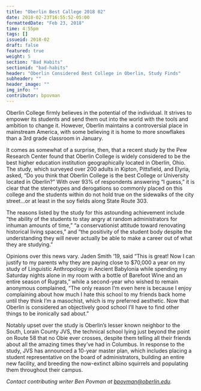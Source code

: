 ```yaml
---
title: "Oberlin Best Callege 2018 02"
date: 2018-02-23T16:55:52-05:00
formattedDate: "Feb 23, 2018"
time: 4:55pm
tags: []
issueid: 2018-02
draft: false
featured: true
weight: 5
section: "Bad Habits"
sectionid: "bad-habits"
header: "Oberlin Considered Best College in Oberlin, Study Finds"
subheader: ""
header_image: ""
img_info: ""
contributor: bpovman
---
```


Oberlin College firmly believes in the potential of the individual. It strives to empower its students and send them out into the world with the tools and ambition to change it. However, Oberlin maintains a controversial place in mainstream America, with some believing it is home to more snowflakes than a 3rd grade classroom in January.

It comes as somewhat of a surprise, then, that a recent study by the Pew Research Center found that Oberlin College is widely considered to be the best higher education institution geographically located in Oberlin, Ohio. The study, which surveyed over 200 adults in Kipton, Pittsfield, and Elyria, asked, “Do you think that Oberlin College is the best College or University located in Oberlin?” With over 93% of respondents answering “I guess,” it is clear that the stereotypes and derogations so commonly placed on this college and the students within do not hold true on the sidewalks of the city street…or at least in the soy fields along State Route 303.

The reasons listed by the study for this astounding achievement include “the ability of the students to stay angry at random administrators for inhuman amounts of time,” “a conservationist attitude toward renovating historical living spaces,” and “the positivity of the student body despite the understanding they will never actually be able to make a career out of what they are studying.” 

Opinions over this news vary. Jaden Smith ‘19, said “This is great! Now I can justify to my parents why they are paying close to $70,000 a year on my study of Linguistic Anthropology in Ancient Babylonia while spending my Saturday nights alone in my room with a bottle of Barefoot Wine and an entire season of Rugrats,” while a second-year who wished to remain anonymous complained, “The only reason I’m even here is because I enjoy complaining about how much I hate this school to my friends back home until they think I’m a masochist, which is my preferred aesthetic. Now that Oberlin is considered an objectively good school I’ll have to find other things to be ironically sad about.”

Notably upset over the study is Oberlin’s lesser known neighbor to the South, Lorain County JVS, the technical school lying just beyond the point on Route 58 that no Obie ever crosses, despite them telling all their friends about all the amazing times they’ve had in Columbus. In response to the study, JVS has announced a 10-year master plan, which includes placing a student representative on the board of administrators, building an entire new facility, and breeding the now-extinct albino squirrels and populating them throughout their campus.

*Contact contributing writer Ben Povman at bpovman@oberlin.edu.*
